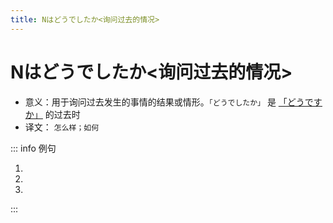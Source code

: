 ```yaml
---
title: Nはどうでしたか<询问过去的情况>
---
```


# Nはどうでしたか<询问过去的情况>

- 意义：用于询问过去发生的事情的结果或情形。`「どうでしたか」` 是 <u>[「どうですか」](./1-4-2.md)</u> 的过去时
- 译文： `怎么样；如何`

::: info 例句

1. <grammer-content sentence="[王/おう]さん、[昨日/きのう]の[試験/しけん]は**どうでしたか**。" trans='小王，昨儿个实验怎么样？' />
1. <grammer-content sentence="[一/いち][年生/ねんせい]の[時/とき]の[相互/そうご][学習/がくしゅう]は**どうでしたか**。" trans='一年级那会儿的相互学习怎么样？' />
1. <grammer-content sentence="[今日/きょう]の[天気/てんき]は**どうでしたか**。" trans='今天的天气如何？' />

:::
